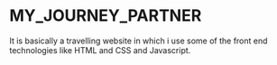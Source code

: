 # MY_JOURNEY_PARTNER
It is basically a travelling website in which i use some of the front end technologies like HTML and CSS  and Javascript.
